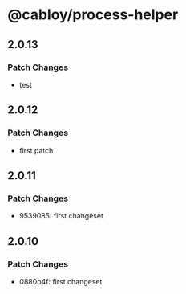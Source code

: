 # @cabloy/process-helper

## 2.0.13

### Patch Changes

- test

## 2.0.12

### Patch Changes

- first patch

## 2.0.11

### Patch Changes

- 9539085: first changeset

## 2.0.10

### Patch Changes

- 0880b4f: first changeset
